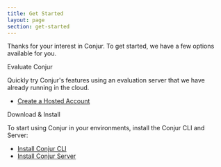 ```yaml
---
title: Get Started
layout: page
section: get-started
---
```


Thanks for your interest in Conjur. To get started, we have a few options available for you.

<div class="row mt-2 equal">
  <div class="col-md-6">
    <div class="cta-box">
      <div class="cta-box-header">Evaluate Conjur</div>
      <p>Quickly try Conjur's features using an evaluation server that we have already running in the cloud.</p>
      <ul class="cta-links list-unstyled">
        <li><i class="fa fa-server"></i> <a href="/get-started/evaluate-conjur.html">Create a Hosted Account</a></li>
      </ul>
    </div>
  </div>

  <div class="col-md-6">
    <div class="cta-box">
      <div class="cta-box-header">Download & Install</div>
      <p>To start using Conjur in your environments, install the Conjur CLI and Server:</p>
      <ul class="cta-links list-unstyled">
        <li><i class="fa fa-terminal"></i> <a href="/get-started/install-conjur-cli.html">Install Conjur CLI</a></li>
        <li><i class="fa fa-server"></i> <a href="/get-started/install-conjur-server.html">Install Conjur Server</a></li>
      </ul>
    </div>
  </div>

</div>
